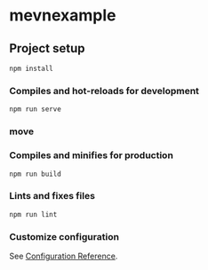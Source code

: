 # mevnexample

## Project setup
```
npm install
```

### Compiles and hot-reloads for development
```
npm run serve
```
### move
### Compiles and minifies for production
```
npm run build
```

### Lints and fixes files
```
npm run lint
```

### Customize configuration
See [Configuration Reference](https://cli.vuejs.org/config/).
